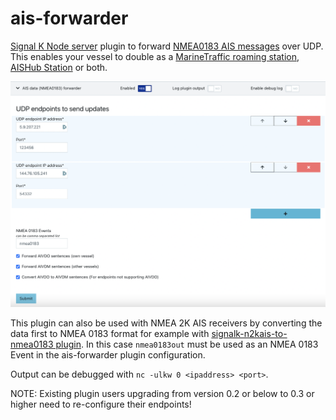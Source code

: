 # ais-forwarder

[Signal K Node server](https://github.com/SignalK/signalk-server-node) plugin to forward [NMEA0183 AIS messages](https://gpsd.gitlab.io/gpsd/AIVDM.html) over UDP. This enables your vessel to double as a [MarineTraffic roaming station](https://help.marinetraffic.com/hc/en-us/articles/205282657-Add-an-AIS-Receiving-Station-to-the-MarineTraffic-Network), [AISHub Station](https://www.aishub.net/) or both.

![screenshot](./ais-forwarder.png)

This plugin can also be used with NMEA 2K AIS receivers by converting the data first to NMEA 0183 format for example with [signalk-n2kais-to-nmea0183 plugin](https://github.com/sbender9/signalk-n2kais-to-nmea0183). In this case `nmea0183out` must be used as an NMEA 0183 Event in the ais-forwarder plugin configuration.

Output can be debugged with `nc -ulkw 0 <ipaddress> <port>`.

NOTE: Existing plugin users upgrading from version 0.2 or below to 0.3 or higher need to re-configure their endpoints!